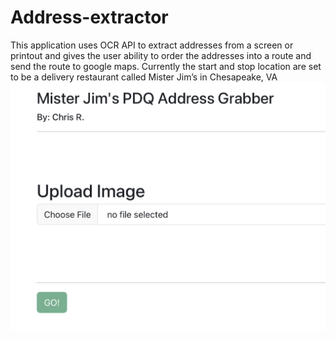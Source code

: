 # Address-extractor
This application uses OCR API to extract addresses from a screen or printout and gives the user ability to order the addresses into a route and send the route to google maps. Currently the start and stop location are set to be a delivery restaurant called Mister Jim’s in Chesapeake, VA
![](image.png)
